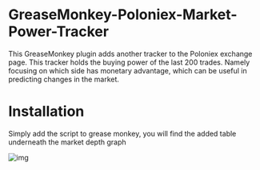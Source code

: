 # GreaseMonkey-Poloniex-Market-Power-Tracker
This GreaseMonkey plugin adds another tracker to the Poloniex exchange page. This tracker holds the buying power of the last 200 trades. Namely focusing on which side has monetary advantage, which can be useful in predicting changes in the market.

# Installation
Simply add the script to grease monkey, you will find the added table underneath the market depth graph

![img](https://github.com/bryan-pakulski/GreaseMonkey-Poloniex-Market-Power-Tracker/blob/master/img.PNG)

